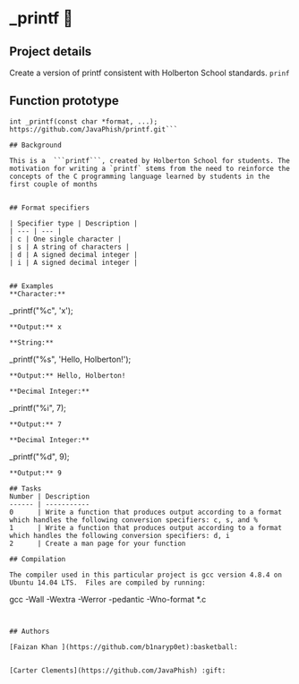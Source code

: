 # _printf  :rocket:

## Project details

Create a version of printf consistent with Holberton School standards. `prinf`

## Function prototype

```
int _printf(const char *format, ...);
https://github.com/JavaPhish/printf.git```

## Background

This is a  ```printf```, created by Holberton School for students. The motivation for writing a `printf` stems from the need to reinforce the concepts of the C programming language learned by students in the first couple of months


## Format specifiers

| Specifier type | Description |
| --- | --- |
| c | One single character |
| s | A string of characters |
| d | A signed decimal integer |
| i | A signed decimal integer |


## Examples
**Character:**
 ```
_printf("%c", 'x');
 ```
**Output:** x

**String:**
 ```
_printf("%s", 'Hello, Holberton!');
 ```
**Output:** Hello, Holberton!

**Decimal Integer:**
 ```
_printf("%i", 7);
 ```
**Output:** 7

**Decimal Integer:**
 ```
_printf("%d", 9);
 ```
**Output:** 9

## Tasks
Number | Description
------ | -----------
0      | Write a function that produces output according to a format which handles the following conversion specifiers: c, s, and %
1      | Write a function that produces output according to a format which handles the following conversion specifiers: d, i
2      | Create a man page for your function

## Compilation

The compiler used in this particular project is gcc version 4.8.4 on Ubuntu 14.04 LTS.  Files are compiled by running: 
```
gcc -Wall -Wextra -Werror -pedantic -Wno-format *.c
```


## Authors

[Faizan Khan ](https://github.com/b1naryp0et):basketball:


[Carter Clements](https://github.com/JavaPhish) :gift:

